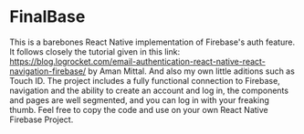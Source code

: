 # FinalBase

This is a barebones React Native implementation of Firebase's auth feature.
It follows closely the tutorial given in this link: 
https://blog.logrocket.com/email-authentication-react-native-react-navigation-firebase/ 
by Aman Mittal.
And also my own little aditions such as Touch ID.
The project includes a fully functional connection to Firebase, navigation and the ability to create an account and log in,
the components and pages are well segmented, and you can log in with your freaking thumb.
Feel free to copy the code and use on your own React Native Firebase Project. 
